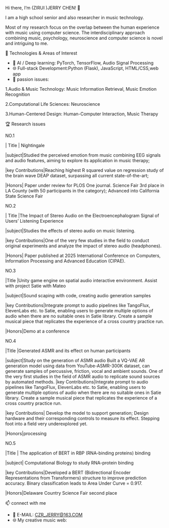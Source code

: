 Hi there, I‘m (ZIRUI )JERRY CHEN! 👋

I am a high school senior and also researcher in music technology.

Most of my research focus on the overlap between the human experience with music using computer science. The interdisciplinary approach combining music, psychology, neuroscience and computer science is novel and intriguing to me.

🚀 Technologies & Areas of Interest
- 🧠 AI / Deep learning: PyTorch, TensorFlow, Audio Signal Processing
- 🌐 Full-stack Development:Python (Flask), JavaScript, HTML/CSS,web app
- 🔬 passion issues:

1.Audio & Music Technology: Music Information Retrieval, Music Emotion Recognition

2.Computational Life Sciences:  Neuroscience

3.Human-Centered Design: Human-Computer Interaction, Music Therapy

 🏆 Research issues

NO.1

| Title | Nightingale

|subject|Studied the perceived emotion from music combining EEG signals and audio features, aiming to explore its application in music therapy;

|key Contributions|Reaching highest R squared value on regression study of the brain wave DEAP dataset, surpassing all current state-of-the-art;

|Honors| Paper under review for PLOS One journal. Science Fair 3rd place in LA County (with 50 participants in the category); Advanced into California State Science Fair




NO.2

| Title |The Impact of Stereo Audio on the Electroencephalogram Signal of Users’ Listening Experience

|subject|Studies the effects of stereo audio on music listening. 

|key Contributions|One of the very few studies in the field to conduct original experiments and analyze the impact of stereo audio (headphones). 

|Honors| Paper published at 2025 International Conference on Computers, Information Processing and Advanced Education (CIPAE). 




NO.3

|Title |Unity game engine on spatial audio interactive environment. Assist with project Satie with Mateo

|subject|Sound scaping with code, creating audio generation samples

|key Contributions|Integrate prompt to audio pipelines like TangoFlux, ElevenLabs etc. to Satie, enabling users to generate multiple options of audio when there are no suitable ones in Satie library. Create a sample musical piece that replicates the experience of a cross country practice run. 

|Honors|Demo at a conference




NO.4

|Title |Generated ASMR and its effect on human participants

|subject|Study on the generation of ASMR audio
Built a VQ-VAE AR generation model using data from YouTube-ASMR-300K dataset, can generate samples of percussive, friction, vocal and ambient sounds. One of the very first studies in the field of ASMR audio to replicate sound sources by automated methods. |key Contributions|Integrate prompt to audio pipelines like TangoFlux, ElevenLabs etc. to Satie, enabling users to generate multiple options of audio when there are no suitable ones in Satie library. Create a sample musical piece that replicates the experience of a cross country practice run. 

|key Contributions| Develop the model to support generation; Design hardware and their corresponding controls to measure its effect. Stepping foot into a field very underexplored yet.

|Honors|processing



NO.5

|Title | The application of BERT in RBP (RNA-binding proteins) binding

|subject| Computational Biology to study RNA-protein binding

|key Contributions|Developed a BERT (Bidirectional Encoder Representations from Transformers) structure to improve prediction accuracy. Binary classification leads to Area Under Curve = 0.917.

|Honors|Delaware Country Science Fair second place



📫 connect with me
- 📧 E-MAIL: CZR_JERRY@163.COM
- 🌐 My creative music web:
